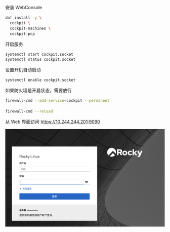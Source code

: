 安装 WebConsole

```bash
dnf install -y \
  cockpit \
  cockpit-machines \
  cockpit-pcp
```

开启服务

```bash
systemctl start cockpit.socket
systemctl status cockpit.socket
```

设置开机自动启动

```bash
systemctl enable cockpit.socket
```

如果防火墙是开启状态，需要放行

```bash
firewall-cmd --add-service=cockpit --permanent

firewall-cmd --reload
```

从 Web 界面访问 <https://10.244.244.201:9090>

![image-20230213021611895.png](.assets/image-20230213021611895.png)